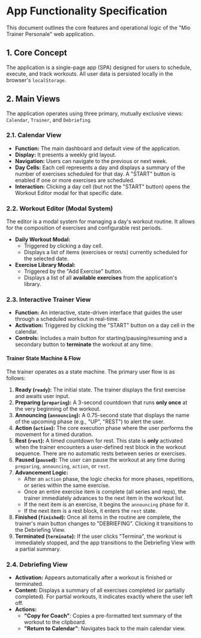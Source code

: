 # App Functionality Specification

This document outlines the core features and operational logic of the "Mio Trainer Personale" web application.

## 1. Core Concept

The application is a single-page app (SPA) designed for users to schedule, execute, and track workouts. All user data is persisted locally in the browser's `localStorage`.

## 2. Main Views

The application operates using three primary, mutually exclusive views: `Calendar`, `Trainer`, and `Debriefing`.

### 2.1. Calendar View

-   **Function:** The main dashboard and default view of the application.
-   **Display:** It presents a weekly grid layout.
-   **Navigation:** Users can navigate to the previous or next week.
-   **Day Cells:** Each cell represents a day and displays a summary of the number of exercises scheduled for that day. A "START" button is enabled if one or more exercises are scheduled.
-   **Interaction:** Clicking a day cell (but not the "START" button) opens the Workout Editor modal for that specific date.

### 2.2. Workout Editor (Modal System)

The editor is a modal system for managing a day's workout routine. It allows for the composition of exercises and configurable rest periods.

-   **Daily Workout Modal:**
    -   Triggered by clicking a day cell.
    -   Displays a list of items (exercises or rests) currently scheduled for the selected date.
-   **Exercise Library Modal:**
    -   Triggered by the "Add Exercise" button.
    -   Displays a list of all **available exercises** from the application's library.

### 2.3. Interactive Trainer View

-   **Function:** An interactive, state-driven interface that guides the user through a scheduled workout in real-time.
-   **Activation:** Triggered by clicking the "START" button on a day cell in the calendar.
-   **Controls:** Includes a main button for starting/pausing/resuming and a secondary button to **terminate** the workout at any time.

#### Trainer State Machine & Flow
The trainer operates as a state machine. The primary user flow is as follows:

1.  **Ready (`ready`):** The initial state. The trainer displays the first exercise and awaits user input.
2.  **Preparing (`preparing`):** A 3-second countdown that runs **only once** at the very beginning of the workout.
3.  **Announcing (`announcing`):** A 0.75-second state that displays the name of the upcoming phase (e.g., "UP", "REST") to alert the user.
4.  **Action (`action`):** The core execution phase where the user performs the movement for a timed duration.
5.  **Rest (`rest`):** A timed countdown for rest. This state is **only** activated when the trainer encounters a user-defined rest block in the workout sequence. There are no automatic rests between series or exercises.
6.  **Paused (`paused`):** The user can pause the workout at any time during `preparing`, `announcing`, `action`, or `rest`.
7.  **Advancement Logic:**
    - After an `action` phase, the logic checks for more phases, repetitions, or series within the same exercise.
    - Once an entire exercise item is complete (all series and reps), the trainer immediately advances to the next item in the workout list.
    - If the next item is an exercise, it begins the `announcing` phase for it.
    - If the next item is a rest block, it enters the `rest` state.
8.  **Finished (`finished`):** Once all items in the routine are complete, the trainer's main button changes to "DEBRIEFING". Clicking it transitions to the Debriefing View.
9.  **Terminated (`terminate`):** If the user clicks "Termina", the workout is immediately stopped, and the app transitions to the Debriefing View with a partial summary.

### 2.4. Debriefing View

-   **Activation:** Appears automatically after a workout is finished or terminated.
-   **Content:** Displays a summary of all exercises completed (or partially completed). For partial workouts, it indicates exactly where the user left off.
-   **Actions:**
    - **"Copy for Coach"**: Copies a pre-formatted text summary of the workout to the clipboard.
    - **"Return to Calendar"**: Navigates back to the main calendar view.
